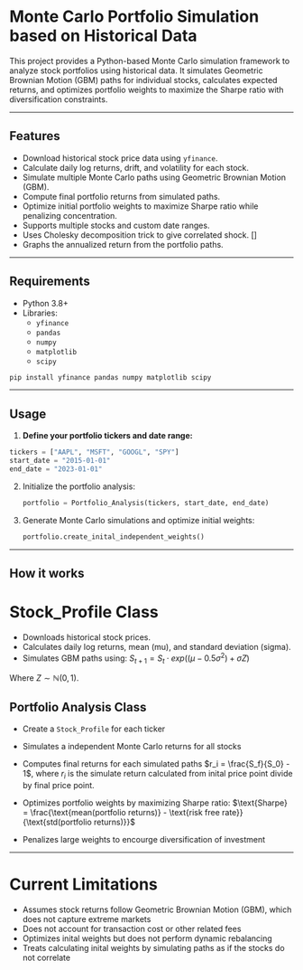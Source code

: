 # Monte Carlo Portfolio Simulation based on Historical Data

This project provides a Python-based Monte Carlo simulation framework to analyze stock portfolios using historical data. It simulates Geometric Brownian Motion (GBM) paths for individual stocks, calculates expected returns, and optimizes portfolio weights to maximize the Sharpe ratio with diversification constraints.

---

## Features

- Download historical stock price data using `yfinance`.
- Calculate daily log returns, drift, and volatility for each stock.
- Simulate multiple Monte Carlo paths using Geometric Brownian Motion (GBM).
- Compute final portfolio returns from simulated paths.
- Optimize initial portfolio weights to maximize Sharpe ratio while penalizing concentration.
- Supports multiple stocks and custom date ranges.
- Uses Cholesky decomposition trick to give correlated shock. \[\]
- Graphs the annualized return from the portfolio paths.

---

## Requirements

- Python 3.8+
- Libraries:
  - `yfinance`
  - `pandas`
  - `numpy`
  - `matplotlib`
  - `scipy`
 
```bash
pip install yfinance pandas numpy matplotlib scipy
```
---

## Usage

1. **Define your portfolio tickers and date range:**

```python
tickers = ["AAPL", "MSFT", "GOOGL", "SPY"]
start_date = "2015-01-01"
end_date = "2023-01-01"
```

2. Initialize the portfolio analysis:
   ```python
   portfolio = Portfolio_Analysis(tickers, start_date, end_date)
   ```
3. Generate Monte Carlo simulations and optimize initial weights:
   ```python
   portfolio.create_inital_independent_weights()
   ```
---

## How it works

# Stock_Profile Class
- Downloads historical stock prices.
- Calculates daily log returns, mean (mu), and standard deviation (sigma).
- Simulates GBM paths using:
  $S_{t+1} = S_t \cdot exp((\mu-0.5\sigma^2)+\sigma Z)$

Where $Z\sim \mathbb{N}(0,1)$.

## Portfolio Analysis Class

- Create a ``Stock_Profile`` for each ticker
- Simulates a independent Monte Carlo returns for all stocks
- Computes final returns for each simulated paths $r_i = \frac{S_f}{S_0} - 1$, where $r_i$ is the simulate return calculated from inital price point divide by final price point.
- Optimizes portfolio weights by maximizing Sharpe ratio:
  $\text{Sharpe} = \frac{\text{mean(portfolio returns)} - \text{risk free rate}}{\text{std(portfolio returns)}}$

- Penalizes large weights to encourge diversification of investment
---

# Current Limitations

- Assumes stock returns follow Geometric Brownian Motion (GBM), which does not capture extreme markets
- Does not account for transaction cost or other related fees
- Optimizes inital weights but does not perform dynamic rebalancing
- Treats calculating inital weights by simulating paths as if the stocks do not correlate 
